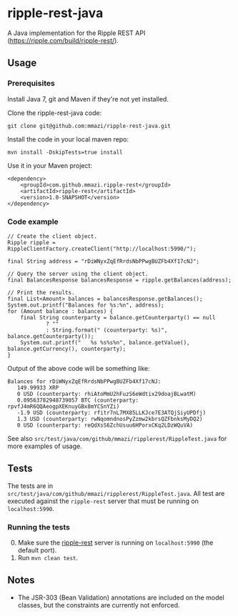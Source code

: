 ripple-rest-java
================

A Java implementation for the Ripple REST API (https://ripple.com/build/ripple-rest/).

## Usage

### Prerequisites

Install Java 7, git and Maven if they're not yet installed.

Clone the ripple-rest-java code:

    git clone git@github.com:mmazi/ripple-rest-java.git

Install the code in your local maven repo:

    mvn install -DskipTests=true install

Use it in your Maven project:

    <dependency>
        <groupId>com.github.mmazi.ripple-rest</groupId>
        <artifactId>ripple-rest</artifactId>
        <version>1.0-SNAPSHOT</version>
    </dependency>


### Code example

    // Create the client object.
    Ripple ripple = RippleClientFactory.createClient("http://localhost:5990/");

    final String address = "rDiWNyxZqEfRrdsNbPPwgBUZFb4Xf17cNJ";

    // Query the server using the client object.
    final BalancesResponse balancesResponse = ripple.getBalances(address);

    // Print the results.
    final List<Amount> balances = balancesResponse.getBalances();
    System.out.printf("Balances for %s:%n", address);
    for (Amount balance : balances) {
        final String counterparty = balance.getCounterparty() == null
                ? ""
                : String.format(" (counterparty: %s)", balance.getCounterparty());
        System.out.printf("   %s %s%s%n", balance.getValue(), balance.getCurrency(), counterparty);
    }

Output of the above code will be something like:

    Balances for rDiWNyxZqEfRrdsNbPPwgBUZFb4Xf17cNJ:
       149.99933 XRP
       0 USD (counterparty: rhiAtoMmU2hFuzS6eWdtix29doajBLwatM)
       0.09563782948739057 BTC (counterparty: rpvfJ4mR6QQAeogpXEKnuyGBx8mYCSnYZi)
       -1.9 USD (counterparty: rfitr7nL7MX85LLKJce7E3ATQjSiyUPDfj)
       1.3 USD (counterparty: rwNqomndnosPyZzmw2kbrsQZFbnksMyDQ2)
       0 USD (counterparty: reQdXsS6ZchUsuu6HPorxCKq2LDzWQuVA)


See also `src/test/java/com/github/mmazi/ripplerest/RippleTest.java` for more examples of usage.

## Tests

The tests are in `src/test/java/com/github/mmazi/ripplerest/RippleTest.java`. All test are executed against the `ripple-rest` server that must be running on `localhost:5990`.

### Running the tests

0. Make sure the [ripple-rest](https://github.com/ripple/ripple-rest) server is running on `localhost:5990` (the default port).
0. Run `mvn clean test`.

## Notes

* The JSR-303 (Bean Validation) annotations are included on the model classes, but the constraints are currently not enforced.
